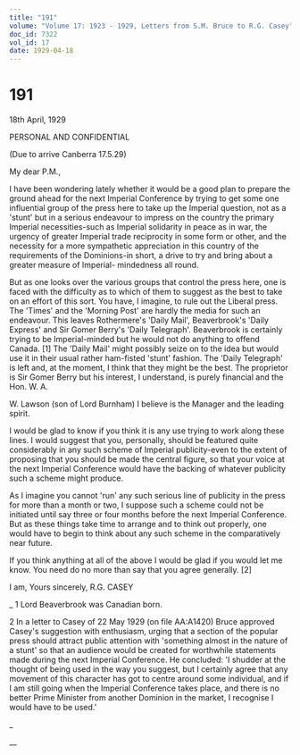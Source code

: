 ```yaml
---
title: "191"
volume: "Volume 17: 1923 - 1929, Letters from S.M. Bruce to R.G. Casey"
doc_id: 7322
vol_id: 17
date: 1929-04-18
---
```


# 191

18th April, 1929

PERSONAL AND CONFIDENTIAL

(Due to arrive Canberra 17.5.29)

My dear P.M.,

I have been wondering lately whether it would be a good plan to prepare the ground ahead for the next Imperial Conference by trying to get some one influential group of the press here to take up the Imperial question, not as a 'stunt' but in a serious endeavour to impress on the country the primary Imperial necessities-such as Imperial solidarity in peace as in war, the urgency of greater Imperial trade reciprocity in some form or other, and the necessity for a more sympathetic appreciation in this country of the requirements of the Dominions-in short, a drive to try and bring about a greater measure of Imperial- mindedness all round.

But as one looks over the various groups that control the press here, one is faced with the difficulty as to which of them to suggest as the best to take on an effort of this sort. You have, I imagine, to rule out the Liberal press. The 'Times' and the 'Morning Post' are hardly the media for such an endeavour. This leaves Rothermere's 'Daily Mail', Beaverbrook's 'Daily Express' and Sir Gomer Berry's 'Daily Telegraph'. Beaverbrook is certainly trying to be Imperial-minded but he would not do anything to offend Canada. [1] The 'Daily Mail' might possibly seize on to the idea but would use it in their usual rather ham-fisted 'stunt' fashion. The 'Daily Telegraph' is left and, at the moment, I think that they might be the best. The proprietor is Sir Gomer Berry but his interest, I understand, is purely financial and the Hon. W. A.

W. Lawson (son of Lord Burnham) I believe is the Manager and the leading spirit.

I would be glad to know if you think it is any use trying to work along these lines. I would suggest that you, personally, should be featured quite considerably in any such scheme of Imperial publicity-even to the extent of proposing that you should be made the central figure, so that your voice at the next Imperial Conference would have the backing of whatever publicity such a scheme might produce.

As I imagine you cannot 'run' any such serious line of publicity in the press for more than a month or two, I suppose such a scheme could not be initiated until say three or four months before the next Imperial Conference. But as these things take time to arrange and to think out properly, one would have to begin to think about any such scheme in the comparatively near future.

If you think anything at all of the above I would be glad if you would let me know. You need do no more than say that you agree generally. [2]

I am, Yours sincerely, R.G. CASEY 

_ 1 Lord Beaverbrook was Canadian born.

2 In a letter to Casey of 22 May 1929 (on file AA:A1420) Bruce approved Casey's suggestion with enthusiasm, urging that a section of the popular press should attract public attention with 'something almost in the nature of a stunt' so that an audience would be created for worthwhile statements made during the next Imperial Conference. He concluded: 'I shudder at the thought of being used in the way you suggest, but I certainly agree that any movement of this character has got to centre around some individual, and if I am still going when the Imperial Conference takes place, and there is no better Prime Minister from another Dominion in the market, I recognise I would have to be used.'

_

__

